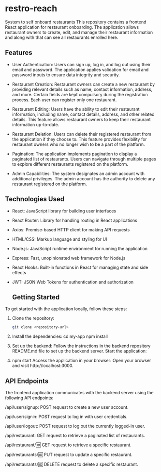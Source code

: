 # restro-reach
System to self onboard restaurants
This repository contains a frontend React application for restaurant onboarding. The application allows restaurant owners to create, edit, and manage their restaurant information and along with that can see all restaurants enrolled here.

## Features

- User Authentication: Users can sign up, log in, and log out using their email and password. The application applies validation for email and password inputs to ensure data integrity and security.

- Restaurant Creation: Restaurant owners can create a new restaurant by providing relevant details such as name, contact information, address, and more. Certain fields are kept compulsory during the registration process. Each user can register only one restaurant.

- Restaurant Editing: Users have the ability to edit their restaurant information, including name, contact details, address, and other related details. This feature allows restaurant owners to keep their restaurant information up-to-date.

- Restaurant Deletion: Users can delete their registered restaurant from the application if they choose to. This feature provides flexibility for restaurant owners who no longer wish to be a part of the platform.

- Pagination: The application implements pagination to display a paginated list of restaurants. Users can navigate through multiple pages to explore different restaurants registered on the platform.

- Admin Capabilities: The system designates an admin account with additional privileges. The admin account has the authority to delete any restaurant registered on the platform.

## Technologies Used

- React: JavaScript library for building user interfaces
- React Router: Library for handling routing in React applications
- Axios: Promise-based HTTP client for making API requests
- HTML/CSS: Markup language and styling for UI
- Node.js: JavaScript runtime environment for running the application
- Express: Fast, unopinionated web framework for Node.js
- React Hooks: Built-in functions in React for managing state and side effects
- JWT: JSON Web Tokens for authentication and authorization

  ## Getting Started

To get started with the application locally, follow these steps:

1. Clone the repository:
   ```bash
   git clone <repository-url>
   
2. Install the dependencies:
cd my-app
npm install

4. Set up the backend:
Follow the instructions in the backend repository README.md file to set up the backend server.
Start the application:

5. npm start
Access the application in your browser:
Open your browser and visit http://localhost:3000.

  ## API Endpoints
  
The frontend application communicates with the backend server using the following API endpoints:

/api/user/signup: POST request to create a new user account.

/api/user/signin: POST request to log in with user credentials.

/api/user/logout: POST request to log out the currently logged-in user.

/api/restaurant: GET request to retrieve a paginated list of restaurants.

/api/restaurant/:id: GET request to retrieve a specific restaurant.

/api/restaurants/:id: PUT request to update a specific restaurant.

/api/restaurants/:id: DELETE request to delete a specific restaurant.
